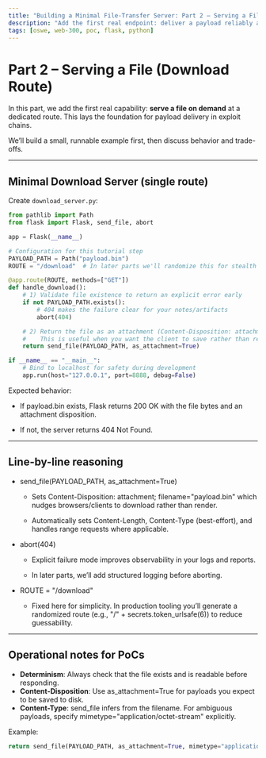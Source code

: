 ```yaml
---
title: "Building a Minimal File-Transfer Server: Part 2 – Serving a File (Download Route)"
description: "Add the first real endpoint: deliver a payload reliably and predictably, with and without Flask's send_file helper."
tags: [oswe, web-300, poc, flask, python]
---
```


# Part 2 – Serving a File (Download Route)

In this part, we add the first real capability: **serve a file on demand** at a dedicated route. This lays the foundation for payload delivery in exploit chains.

We’ll build a small, runnable example first, then discuss behavior and trade-offs. 

---

## Minimal Download Server (single route)

Create `download_server.py`:

```python
from pathlib import Path
from flask import Flask, send_file, abort

app = Flask(__name__)

# Configuration for this tutorial step
PAYLOAD_PATH = Path("payload.bin")
ROUTE = "/download"  # In later parts we'll randomize this for stealth

@app.route(ROUTE, methods=["GET"])
def handle_download():
    # 1) Validate file existence to return an explicit error early
    if not PAYLOAD_PATH.exists():
        # 404 makes the failure clear for your notes/artifacts
        abort(404)

    # 2) Return the file as an attachment (Content-Disposition: attachment)
    #    This is useful when you want the client to save rather than render inline.
    return send_file(PAYLOAD_PATH, as_attachment=True)

if __name__ == "__main__":
    # Bind to localhost for safety during development
    app.run(host="127.0.0.1", port=8888, debug=False)

```

Expected behavior:

- If payload.bin exists, Flask returns 200 OK with the file bytes and an attachment disposition.
    
- If not, the server returns 404 Not Found.
    

---

## **Line-by-line reasoning**

- send_file(PAYLOAD_PATH, as_attachment=True)
    
    - Sets Content-Disposition: attachment; filename="payload.bin" which nudges browsers/clients to download rather than render.
        
    - Automatically sets Content-Length, Content-Type (best-effort), and handles range requests where applicable.
        
    
- abort(404)
    
    - Explicit failure mode improves observability in your logs and reports.
        
    - In later parts, we’ll add structured logging before aborting.
        
    
- ROUTE = "/download"
    
    - Fixed here for simplicity. In production tooling you’ll generate a randomized route (e.g., "/" + secrets.token_urlsafe(6)) to reduce guessability.
        
    

---

## **Operational notes for PoCs**

- **Determinism**: Always check that the file exists and is readable before responding.
- **Content-Disposition**: Use as_attachment=True for payloads you expect to be saved to disk.
- **Content-Type**: send_file infers from the filename. For ambiguous payloads, specify mimetype="application/octet-stream" explicitly.

  

Example:
```python
return send_file(PAYLOAD_PATH, as_attachment=True, mimetype="application/octet-stream")
```
